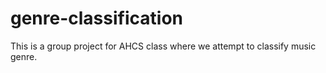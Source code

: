 # genre-classification
This is a group project for AHCS class where we attempt to classify music genre.
